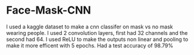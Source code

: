 # Face-Mask-CNN
I used a kaggle dataset to make a cnn classifer on mask vs no mask wearing people. 
I used 2 convolution layers, first had 32 channels and the second had 64. 
I used ReLU to make the outputs non linear and pooling to make it more efficent with 5 epochs. 
Had a test accuracy of 98.79%
